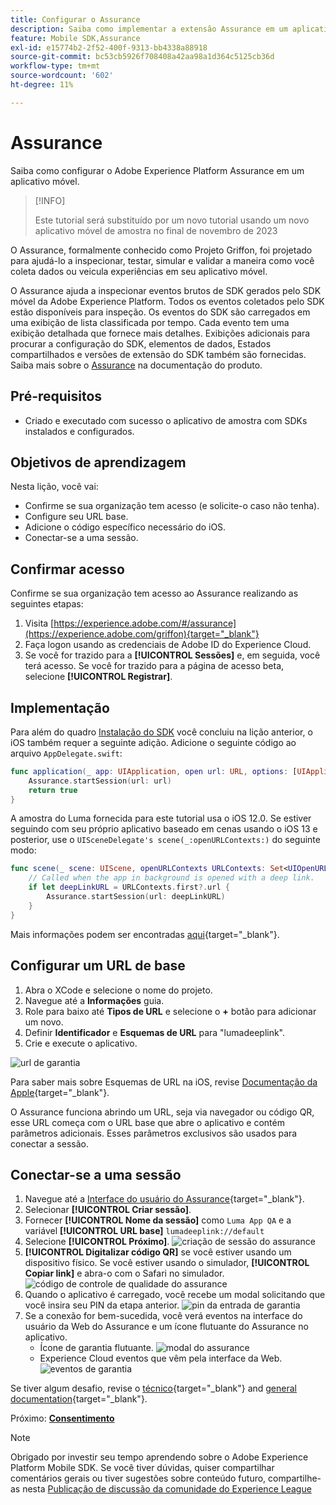 ```yaml
---
title: Configurar o Assurance
description: Saiba como implementar a extensão Assurance em um aplicativo móvel.
feature: Mobile SDK,Assurance
exl-id: e15774b2-2f52-400f-9313-bb4338a88918
source-git-commit: bc53cb5926f708408a42aa98a1d364c5125cb36d
workflow-type: tm+mt
source-wordcount: '602'
ht-degree: 11%

---
```


# Assurance

Saiba como configurar o Adobe Experience Platform Assurance em um aplicativo móvel.

>[!INFO]
>
> Este tutorial será substituído por um novo tutorial usando um novo aplicativo móvel de amostra no final de novembro de 2023

O Assurance, formalmente conhecido como Projeto Griffon, foi projetado para ajudá-lo a inspecionar, testar, simular e validar a maneira como você coleta dados ou veicula experiências em seu aplicativo móvel.

O Assurance ajuda a inspecionar eventos brutos de SDK gerados pelo SDK móvel da Adobe Experience Platform. Todos os eventos coletados pelo SDK estão disponíveis para inspeção. Os eventos do SDK são carregados em uma exibição de lista classificada por tempo. Cada evento tem uma exibição detalhada que fornece mais detalhes. Exibições adicionais para procurar a configuração do SDK, elementos de dados, Estados compartilhados e versões de extensão do SDK também são fornecidas. Saiba mais sobre o [Assurance](https://experienceleague.adobe.com/docs/experience-platform/assurance/home.html) na documentação do produto.


## Pré-requisitos

* Criado e executado com sucesso o aplicativo de amostra com SDKs instalados e configurados.

## Objetivos de aprendizagem

Nesta lição, você vai:

* Confirme se sua organização tem acesso (e solicite-o caso não tenha).
* Configure seu URL base.
* Adicione o código específico necessário do iOS.
* Conectar-se a uma sessão.

## Confirmar acesso

Confirme se sua organização tem acesso ao Assurance realizando as seguintes etapas:

1. Visita [https://experience.adobe.com/#/assurance](https://experience.adobe.com/griffon){target="_blank"}
1. Faça logon usando as credenciais de Adobe ID do Experience Cloud.
1. Se você for trazido para a **[!UICONTROL Sessões]** e, em seguida, você terá acesso. Se você for trazido para a página de acesso beta, selecione **[!UICONTROL Registrar]**.

## Implementação

Para além do quadro [Instalação do SDK](install-sdks.md) você concluiu na lição anterior, o iOS também requer a seguinte adição. Adicione o seguinte código ao arquivo `AppDelegate.swift`:

```swift
func application(_ app: UIApplication, open url: URL, options: [UIApplication.OpenURLOptionsKey: Any] = [:]) -> Bool {
    Assurance.startSession(url: url)
    return true
}
```

A amostra do Luma fornecida para este tutorial usa o iOS 12.0. Se estiver seguindo com seu próprio aplicativo baseado em cenas usando o iOS 13 e posterior, use o `UISceneDelegate's scene(_:openURLContexts:)` do seguinte modo:

```swift
func scene(_ scene: UIScene, openURLContexts URLContexts: Set<UIOpenURLContext>) {
    // Called when the app in background is opened with a deep link.
    if let deepLinkURL = URLContexts.first?.url {
        Assurance.startSession(url: deepLinkURL)
    }
}
```

Mais informações podem ser encontradas [aqui](https://developer.adobe.com/client-sdks/documentation/platform-assurance-sdk/api-reference/){target="_blank"}.

## Configurar um URL de base

1. Abra o XCode e selecione o nome do projeto.
1. Navegue até a **Informações** guia.
1. Role para baixo até **Tipos de URL** e selecione o **+** botão para adicionar um novo.
1. Definir **Identificador** e **Esquemas de URL** para &quot;lumadeeplink&quot;.
1. Crie e execute o aplicativo.

![url de garantia](assets/mobile-assurance-url-type.png)

Para saber mais sobre Esquemas de URL na iOS, revise [Documentação da Apple](https://developer.apple.com/documentation/xcode/defining-a-custom-url-scheme-for-your-app){target="_blank"}.

O Assurance funciona abrindo um URL, seja via navegador ou código QR, esse URL começa com o URL base que abre o aplicativo e contém parâmetros adicionais. Esses parâmetros exclusivos são usados para conectar a sessão.

## Conectar-se a uma sessão

1. Navegue até a [Interface do usuário do Assurance](https://experience.adobe.com/griffon){target="_blank"}.
1. Selecionar **[!UICONTROL Criar sessão]**.
1. Fornecer **[!UICONTROL Nome da sessão]** como `Luma App QA` e a variável **[!UICONTROL URL base]** `lumadeeplink://default`
1. Selecione **[!UICONTROL Próximo]**.
   ![criação de sessão do assurance](assets/mobile-assurance-create-session.png)
1. **[!UICONTROL Digitalizar código QR]** se você estiver usando um dispositivo físico. Se você estiver usando o simulador, **[!UICONTROL Copiar link]** e abra-o com o Safari no simulador.
   ![código de controle de qualidade do assurance](assets/mobile-assurance-qr-code.png)
1. Quando o aplicativo é carregado, você recebe um modal solicitando que você insira seu PIN da etapa anterior.
   ![pin da entrada de garantia](assets/mobile-assurance-enter-pin.png)
1. Se a conexão for bem-sucedida, você verá eventos na interface do usuário da Web do Assurance e um ícone flutuante do Assurance no aplicativo.
   * Ícone de garantia flutuante.
     ![modal do assurance](assets/mobile-assurance-modal.png)
   * Experience Cloud eventos que vêm pela interface da Web.
     ![eventos de garantia](assets/mobile-assurance-events.png)

Se tiver algum desafio, revise o [técnico](https://developer.adobe.com/client-sdks/documentation/platform-assurance-sdk/){target="_blank"} and [general documentation](https://experienceleague.adobe.com/docs/experience-platform/assurance/home.html){target="_blank"}.

Próximo: **[Consentimento](consent.md)**

>[!NOTE]
>
>Obrigado por investir seu tempo aprendendo sobre o Adobe Experience Platform Mobile SDK. Se você tiver dúvidas, quiser compartilhar comentários gerais ou tiver sugestões sobre conteúdo futuro, compartilhe-as nesta [Publicação de discussão da comunidade do Experience League](https://experienceleaguecommunities.adobe.com/t5/adobe-experience-platform-data/tutorial-discussion-implement-adobe-experience-cloud-in-mobile/td-p/443796)
